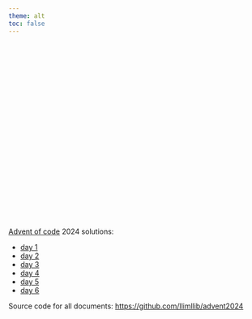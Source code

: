 ```yaml
---
theme: alt
toc: false
---
```


<style>

.hero {
  display: flex;
  flex-direction: column;
  align-items: center;
  font-family: var(--sans-serif);
  margin: 4rem 0 8rem;
  text-wrap: balance;
  text-align: center;
}

.hero h1 {
  margin: .2rem 0;
  max-width: none;
  font-size: 7vw;
  font-weight: 900;
  line-height: 1;
  background: linear-gradient(30deg, var(--theme-foreground-focus), currentColor);
  -webkit-background-clip: text;
  -webkit-text-fill-color: transparent;
  background-clip: text;
}

.hero h2 {
  margin: 0;
  max-width: 34em;
  font-size: 20px;
  font-style: initial;
  font-weight: 500;
  line-height: 1.5;
  color: var(--theme-foreground-muted);
}

@media (min-width: 640px) {
  .hero h1 {
    font-size: 90px;
  }
}

</style>

<div class="hero">
  <h1>Advent of code 2024</h1>
</div>

<a href="https://adventofcode.com/">Advent of code</a> 2024 solutions:</h2>

- [day 1](/01)
- [day 2](/02)
- [day 3](/03)
- [day 4](/04)
- [day 5](/05)
- [day 6](/06)

Source code for all documents: https://github.com/llimllib/advent2024
